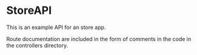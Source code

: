 # StoreAPI

This is an example API for an
store app.

Route documentation are included in the form of
comments in the code in the
controllers directory.

